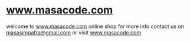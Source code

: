 # www.masacode.com

welcome to www.masacode.com
online shop for more info contact us on
masasimpafra@gmail.com or visit www.masacode.com
